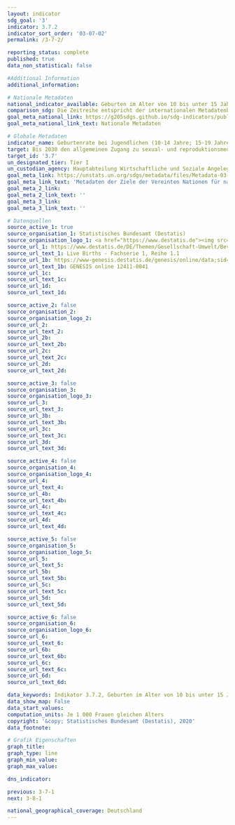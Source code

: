 ```yaml
---
layout: indicator
sdg_goal: '3'
indicator: 3.7.2
indicator_sort_order: '03-07-02'
permalink: /3-7-2/

reporting_status: complete
published: true
data_non_statistical: false

#Additional Information
additional_information: 

# Nationale Metadaten
national_indicator_available: Geburten im Alter von 10 bis unter 15 Jahren <br> Geburten im Alter von 15 bis unter 20 Jahren
comparison_sdg: Die Zeitreihe entspricht der internationalen Metadatenbeschreibung
goal_meta_national_link: https://g205sdgs.github.io/sdg-indicators/public/MetaDe/3.7.2.pdf
goal_meta_national_link_text: Nationale Metadaten

# Globale Metadaten
indicator_name: Geburtenrate bei Jugendlichen (10-14 Jahre; 15-19 Jahre) je 1&nbsp;000 Frauen derselben Altersgruppe
target: Bis 2030 den allgemeinen Zugang zu sexual- und reproduktionsmedizinischer Versorgung, einschließlich Familienplanung, Information und Aufklärung, und die Einbeziehung der reproduktiven Gesundheit in nationale Strategien und Programme gewährleisten
target_id: '3.7'
un_designated_tier: Tier I
un_custodian_agency: Hauptabteilung Wirtschaftliche und Soziale Angelegenheiten (DESA)
goal_meta_link: https://unstats.un.org/sdgs/metadata/files/Metadata-03-07-02.pdf
goal_meta_link_text: 'Metadaten der Ziele der Vereinten Nationen für nachhaltige Entwicklung'
goal_meta_2_link: 
goal_meta_2_link_text: ''
goal_meta_3_link: 
goal_meta_3_link_text: ''

# Datenquellen
source_active_1: true
source_organisation_1: Statistisches Bundesamt (Destatis)
source_organisation_logo_1: <a href="https://www.destatis.de"><img src="https://g205sdgs.github.io/sdg-indicators/public/logos/destatis.png" alt="Logo destatis" /></a>
source_url_1: https://www.destatis.de/DE/Themen/Gesellschaft-Umwelt/Bevoelkerung/Geburten/Publikationen/Downloads-Geburten/bevoelkerungsbewegung-2010110157004.xlsx
source_url_text_1: Live Births - Fachserie 1, Reihe 1.1
source_url_1b: https://www-genesis.destatis.de/genesis/online/data;sid=3C5B3EACF2609DD69F5959C972293B43.GO_1_5?operation=abruftabellenVerzeichnis
source_url_text_1b: GENESIS online 12411-0041
source_url_1c: 
source_url_text_1c: 
source_url_1d: 
source_url_text_1d: 

source_active_2: false
source_organisation_2: 
source_organisation_logo_2: 
source_url_2: 
source_url_text_2: 
source_url_2b: 
source_url_text_2b: 
source_url_2c: 
source_url_text_2c: 
source_url_2d: 
source_url_text_2d: 

source_active_3: false
source_organisation_3: 
source_organisation_logo_3: 
source_url_3: 
source_url_text_3: 
source_url_3b: 
source_url_text_3b: 
source_url_3c: 
source_url_text_3c: 
source_url_3d: 
source_url_text_3d: 

source_active_4: false
source_organisation_4: 
source_organisation_logo_4: 
source_url_4: 
source_url_text_4: 
source_url_4b: 
source_url_text_4b: 
source_url_4c: 
source_url_text_4c: 
source_url_4d: 
source_url_text_4d: 

source_active_5: false
source_organisation_5: 
source_organisation_logo_5: 
source_url_5: 
source_url_text_5: 
source_url_5b: 
source_url_text_5b: 
source_url_5c: 
source_url_text_5c: 
source_url_5d: 
source_url_text_5d: 

source_active_6: false
source_organisation_6: 
source_organisation_logo_6: 
source_url_6: 
source_url_text_6: 
source_url_6b: 
source_url_text_6b: 
source_url_6c: 
source_url_text_6c: 
source_url_6d: 
source_url_text_6d: 

data_keywords: Indikator 3.7.2, Geburten im Alter von 10 bis unter 15 Jahren, Geburten im Alter von 15 bis unter 20 Jahren, Hauptabteilung Wirtschaftliche und Soziale Angelegenheiten (DESA)
data_show_map: False
data_start_values: 
computation_units: Je 1 000 Frauen gleichen Alters
copyright: '&copy; Statistisches Bundesamt (Destatis), 2020'
data_footnote: 

# Grafik Eigenschaften
graph_title: 
graph_type: line
graph_min_value: 
graph_max_value: 

dns_indicator: 

previous: 3-7-1
next: 3-8-1

national_geographical_coverage: Deutschland
---
```


